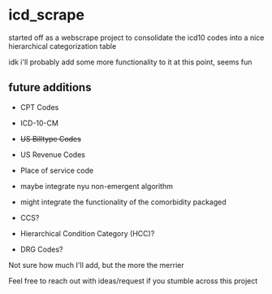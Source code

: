 # icd_scrape

started off as a webscrape project to consolidate the icd10 codes into a nice hierarchical categorization table

idk i'll probably add some more functionality to it at this point, seems fun

## future additions

-   CPT Codes

-   ICD-10-CM

-   ~~US Billtype Codes~~

-   US Revenue Codes

-   Place of service code

-   maybe integrate nyu non-emergent algorithm

-   might integrate the functionality of the comorbidity packaged

-   CCS?

-   Hierarchical Condition Category (HCC)?

-   DRG Codes?

Not sure how much I'll add, but the more the merrier

Feel free to reach out with ideas/request if you stumble across this project

